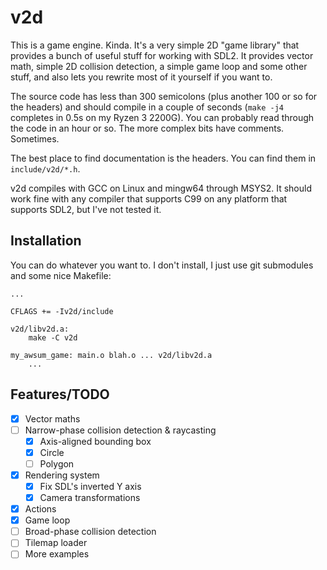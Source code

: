 # v2d

This is a game engine. Kinda. It's a very simple 2D "game library" that provides a bunch of useful stuff for working with SDL2. It provides vector math, simple 2D collision detection, a simple game loop and some other stuff, and also lets you rewrite most of it yourself if you want to. 

The source code has less than 300 semicolons (plus another 100 or so for the headers) and should compile in a couple of seconds (`make -j4` completes in 0.5s on my Ryzen 3 2200G). You can probably read through the code in an hour or so. The more complex bits have comments. Sometimes.

The best place to find documentation is the headers. You can find them in `include/v2d/*.h`.

v2d compiles with GCC on Linux and mingw64 through MSYS2. It should work fine with any compiler that supports C99 on any platform that supports SDL2, but I've not tested it.

## Installation

You can do whatever you want to. I don't install, I just use git submodules and some nice Makefile:

```make
...

CFLAGS += -Iv2d/include

v2d/libv2d.a:
	make -C v2d

my_awsum_game: main.o blah.o ... v2d/libv2d.a
	...
```

## Features/TODO

- [x] Vector maths
- [ ] Narrow-phase collision detection & raycasting
  - [x] Axis-aligned bounding box
  - [x] Circle
  - [ ] Polygon
- [x] Rendering system
  - [x] Fix SDL's inverted Y axis
  - [x] Camera transformations
- [x] Actions
- [x] Game loop
- [ ] Broad-phase collision detection
- [ ] Tilemap loader
- [ ] More examples
